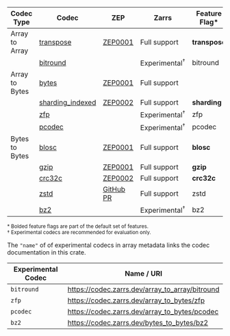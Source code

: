 | Codec Type     | Codec                                                             | ZEP                                                                 | Zarrs                    | Feature Flag* |
| -------------- | ----------------------------------------------------------------- | ------------------------------------------------------------------- | ------------------------ | ------------- |
| Array to Array | [transpose](crate::array::codec::array_to_array::transpose)       | [ZEP0001](https://zarr.dev/zeps/accepted/ZEP0001.html)              | Full support             | **transpose** |
|                | [bitround](crate::array::codec::array_to_array::bitround)         |                                                                     | Experimental<sup>†</sup> | bitround      |
| Array to Bytes | [bytes](crate::array::codec::array_to_bytes::bytes)               | [ZEP0001](https://zarr.dev/zeps/accepted/ZEP0001.html)              | Full support             |               |
|                | [sharding_indexed](crate::array::codec::array_to_bytes::sharding) | [ZEP0002](https://zarr.dev/zeps/accepted/ZEP0002.html)              | Full support             | **sharding**  |
|                | [zfp](crate::array::codec::array_to_bytes::zfp)                   |                                                                     | Experimental<sup>†</sup> | zfp           |
|                | [pcodec](crate::array::codec::array_to_bytes::pcodec)             |                                                                     | Experimental<sup>†</sup> | pcodec        |
| Bytes to Bytes | [blosc](crate::array::codec::bytes_to_bytes::blosc)               | [ZEP0001](https://zarr.dev/zeps/accepted/ZEP0001.html)              | Full support             | **blosc**     |
|                | [gzip](crate::array::codec::bytes_to_bytes::gzip)                 | [ZEP0001](https://zarr.dev/zeps/accepted/ZEP0001.html)              | Full support             | **gzip**      |
|                | [crc32c](crate::array::codec::bytes_to_bytes::crc32c)             | [ZEP0002](https://zarr.dev/zeps/accepted/ZEP0002.html)              | Full support             | **crc32c**    |
|                | [zstd](crate::array::codec::bytes_to_bytes::zstd)                 | [GitHub PR](https://github.com/zarr-developers/zarr-specs/pull/256) | Full support             | zstd          |
|                | [bz2](crate::array::codec::bytes_to_bytes::bz2)                   |                                                                     | Experimental<sup>†</sup> | bz2           |

<sup>\* Bolded feature flags are part of the default set of features.</sup>
<br>
<sup>† Experimental codecs are recommended for evaluation only.</sup>

The `"name"` of of experimental codecs in array metadata links the codec documentation in this crate.

| Experimental Codec | Name / URI                                        |
| ------------------ | ------------------------------------------------- |
| `bitround`         | <https://codec.zarrs.dev/array_to_array/bitround> |
| `zfp`              | <https://codec.zarrs.dev/array_to_bytes/zfp>      |
| `pcodec`           | <https://codec.zarrs.dev/array_to_bytes/pcodec>   |
| `bz2`              | <https://codec.zarrs.dev/bytes_to_bytes/bz2>      |
